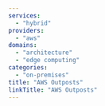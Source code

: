 ```yaml
---
services:
  - "hybrid"
providers:
  - "aws"
domains:
  - "architecture"
  - "edge computing"
categories:
  - "on-premises"
title: "AWS Outposts"
linkTitle: "AWS Outposts"
---
```

